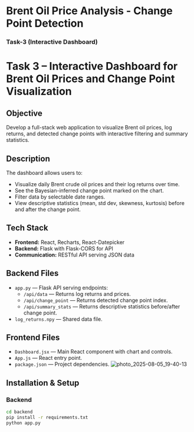 # Brent Oil Price Analysis - Change Point Detection

### Task-3 (Interactive Dashboard)


# Task 3 – Interactive Dashboard for Brent Oil Prices and Change Point Visualization

## Objective

Develop a full-stack web application to visualize Brent oil prices, log returns, and detected change points with interactive filtering and summary statistics.

## Description

The dashboard allows users to:

- Visualize daily Brent crude oil prices and their log returns over time.
- See the Bayesian-inferred change point marked on the chart.
- Filter data by selectable date ranges.
- View descriptive statistics (mean, std dev, skewness, kurtosis) before and after the change point.

## Tech Stack

- **Frontend:** React, Recharts, React-Datepicker
- **Backend:** Flask with Flask-CORS for API
- **Communication:** RESTful API serving JSON data

## Backend Files

- `app.py` — Flask API serving endpoints:
  - `/api/data` — Returns log returns and prices.
  - `/api/change_point` — Returns detected change point index.
  - `/api/summary_stats` — Returns descriptive statistics before/after change point.
- `log_returns.npy` — Shared data file.

## Frontend Files

- `Dashboard.jsx` — Main React component with chart and controls.
- `App.js` — React entry point.
- `package.json` — Project dependencies.
![photo_2025-08-05_19-40-13](https://github.com/user-attachments/assets/fd430f0b-c62a-4bd6-8588-ab3fce49d03a)


## Installation & Setup

### Backend

```bash
cd backend
pip install -r requirements.txt
python app.py

